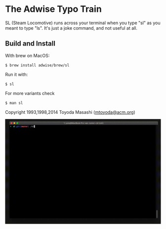 The Adwise Typo Train
=======================================

SL (Steam Locomotive) runs across your terminal when you type "sl" as
you meant to type "ls". It's just a joke command, and not useful at
all.

Build and Install
-----------------

With brew on MacOS:

    $ brew install adwise/brew/sl

Run it with:

    $ sl

For more variants check

    $ man sl

Copyright 1993,1998,2014 Toyoda Masashi (mtoyoda@acm.org)

![](demo.gif)